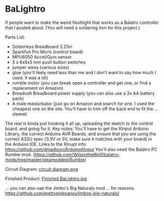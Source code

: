 # BaLightro
If people want to make the weird fleshlight that works as a Balatro controller that I posted about. (You will need a soldering iron for this project.)

Parts List:
- Solderless Breadboard 3.25in
- Sparkfun Pro Micro (control board)
- MPU6050 Accel/Gyro sensor
- 5 x 6x6x5 mm push button switches
- jumper wires (various sizes)
- glue (you'll likely need less than me and I don't want to say how much I used. it was a lot)
- rumble motor (you can break open a controller and get one, or find a replacement on Amazon)
- Breadvolt Breadboard power supply (you can also use a 3x AA battery pack)
- A male masturbator (just go on Amazon and search for one. I used the cheapest one on the site. You'll have to trim off the back end to fit the ... sleeve)

The rest is kinda just hooking it all up, uploading the sketch to the control board, and going for it. 
Key notes: You'll have to get the XInput Arduino Library, the correct Arduino AVR Boards, and ensure that you are using the correct A32U spec (3.3V or 5V, make sure it matches with your board) in the Arduino IDE. 
Links to the XInupt info: https://github.com/dmadison/ArduinoXInput
You'll also need the Balatro PC Rumble mod. (https://github.com/WilsontheWolf/balatro-mods/tree/master/steamodded/Rumble)

Circuit Diagram:
[circuit diagram.png](https://github.com/Th3Alexmana/BaLightro/blob/main/circuit%20diagram.png)

Finished Product:
[Finished BaLightro.jpg](https://github.com/Th3Alexmana/BaLightro/blob/main/Finished%20BaLightro.jpg)


... you can also use the Jimbo's Big Naturals mod ... for reasons.
https://github.com/prettypinkpansy/jimbos-big-naturals/
